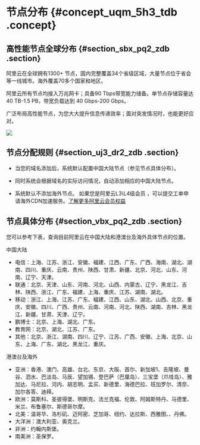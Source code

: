 # 节点分布 {#concept_uqm_5h3_tdb .concept}

## 高性能节点全球分布 {#section_sbx_pq2_zdb .section}

阿里云在全球拥有1300+ 节点，国内完整覆盖34个省级区域，大量节点位于省会等一线城市。海外覆盖70多个国家和地区。

阿里云所有节点均接入万兆网卡；具备90 Tbps带宽能力储备。单节点存储容量达 40 TB-1.5 PB，带宽负载达到 40 Gbps-200 Gbps。

广泛布局高性能节点，为您大大提升信息传递效率；面对突发情况时，也能更好应对。

![](http://static-aliyun-doc.oss-cn-hangzhou.aliyuncs.com/assets/img/5099/4887_zh-CN.png)

## 节点分配规则 {#section_uj3_dr2_zdb .section}

-   当您的域名添加后，系统默认配置中国大陆节点（参见节点具体分布）。

-   同时系统会根据域名的实际访问情况，自动添加相应的中国大陆节点。

-   系统默认不添加海外节点。 如果您是阿里云L3\\L4级会员 ，可以提交工单申请海外CDN加速服务。[了解更多阿里云会员权益](https://club.aliyun.com/?accounttraceid)


## 节点具体分布 {#section_vbx_pq2_zdb .section}

您可以参考下表，查询目前阿里云在中国大陆和港澳台及海外具体节点的位置。

中国大陆

-   电信：上海、江苏、浙江、安徽、福建、江西、广东、广西、海南、湖北、湖南、四川、重庆、云南、贵州、陕西、甘肃、新疆、北京、河北、山东、河南、辽宁、天津。
-   联通：北京、天津、山东、河南、河北、山西、内蒙古、辽宁、黑龙江、吉林、陕西、浙江、广东、福建、上海、重庆、江苏、湖南、湖北。
-   移动：浙江、上海、江苏、广东、福建、江西、山东、湖北、山西、北京、重庆、安徽、四川、广西、贵州、云南、河南、河北、陕西、湖南、吉林、黑龙江、新疆、甘肃、天津、辽宁。
-   鹏博士：北京、上海、湖北、广东。
-   教育网：北京、湖北、江苏、广东。
-   其他：北京、浙江、湖南、四川、辽宁、江苏、广西、安徽、上海、北京、山东、上海、广东、湖北、黑龙江、重庆。

港澳台及海外

-   亚洲：香港、澳门、高雄、台北、东京、大阪、首尔、新加坡1、吉隆坡、曼谷、泗水、巴淡岛、马辰、望加锡、登巴萨（巴厘岛）、三宝垄（爪哇岛）、雅加达、马尼拉、河内、胡志明、孟买、新德里、海德巴拉、班加罗尔、清奈、加尔各答、迪拜。
-   欧洲：莫斯科、圣彼得堡、明斯克、法兰克福、伦敦、阿姆斯特丹、马德里、米兰、布鲁塞尔、斯德哥尔摩。
-   北美：温哥华、洛杉矶、迈阿密、芝加哥、纽约、达拉斯、西雅图、、丹佛。
-   大洋洲：澳大利亚、奥克兰。
-   非洲：约翰内斯堡。
-   南美洲：圣保罗。

